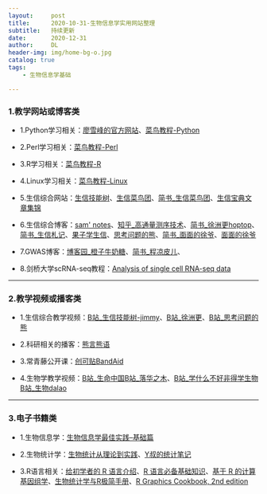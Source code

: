 ```yaml
---
layout:     post
title:      2020-10-31-生物信息学实用网站整理
subtitle:   持续更新
date:       2020-12-31
author:     DL
header-img: img/home-bg-o.jpg
catalog: true
tags:
    - 生物信息学基础

---
```


### 1.教学网站或博客类


- 1.Python学习相关：[廖雪峰的官方网站](http://genek.tv/)、[菜鸟教程-Python](https://www.runoob.com/python3/python3-tutorial.html)

- 2.Perl学习相关：[菜鸟教程-Perl](https://www.runoob.com/perl/perl-arrays.html)

- 3.R学习相关：[菜鸟教程-R](https://www.runoob.com/r/r-tutorial.html)

- 4.Linux学习相关：[菜鸟教程-Linux](https://www.runoob.com/linux/linux-tutorial.html)

- 5.生信综合网站：[生信技能树](http://www.biotrainee.com/)、[生信菜鸟团](http://www.bio-info-trainee.com/)、[简书_生信菜鸟团](https://www.jianshu.com/p/b6031cde6773)、[生信宝典文章集锦](http://blog.genesino.com/)

- 6.生信综合博客：[sam' notes](https://qinqianshan.com/)、[知乎_高通量测序技术](https://zhuanlan.zhihu.com/ngs-learning)、[简书_徐洲更hoptop](https://www.jianshu.com/u/9ea40b5f607a)、[简书_生信札记](https://www.jianshu.com/u/068665394ccf)、[果子学生信](https://guoshipeng.com/)、[思考问题的熊](https://kaopubear.top/blog/)、[简书_面面的徐爷](https://www.jianshu.com/u/fe854ffa1f9e)、[面面的徐爷](http://xuchunhui.top/)

- 7.GWAS博客：[博客园_橙子牛奶糖](https://www.cnblogs.com/chenwenyan/)、[简书_程凉皮儿](https://www.jianshu.com/u/e44c43de1627)、

- 8.剑桥大学scRNA-seq教程：[Analysis of single cell RNA-seq data](https://scrnaseq-course.cog.sanger.ac.uk/website/index.html)

---

### 2.教学视频或播客类

- 1.生信综合教学视频：[B站_生信技能树-jimmy](https://space.bilibili.com/338686099/)、[B站_徐洲更](https://space.bilibili.com/249108235/)、[B站_思考问题的熊](https://space.bilibili.com/293473627/)

- 2.科研相关的播客：[熊言熊语](https://podcast.kaopubear.top/)

- 3.常青藤公开课：[创可贴BandAid](https://space.bilibili.com/44573713/)

- 4.生物学教学视频：[B站_生命中国](https://space.bilibili.com/19553447/)[B站_落华之木](https://space.bilibili.com/238191342/)、[B站_学什么不好非得学生物](https://space.bilibili.com/396933332/)[B站_生物dalao](https://space.bilibili.com/199898430/)

---

### 3.电子书籍类

- 1.生物信息学：[生物信息学最佳实践–基础篇](http://www.biotrainee.com/jmzeng/book/basic/)

- 2.生物统计学：[生物统计从理论到实践](https://www.yuque.com/biotrainee/biostat)、[Y叔的统计笔记](https://guangchuangyu.github.io/statistics_notes/index.html)

- 3.R语言相关：[给初学者的 R 语言介绍](https://kaopubear.top/blog/2017-03-06-rintro2sibs/)、[R 语言必备基础知识](https://kaopubear.top/blog/2018-12-11-rbasic/)、[基于 R 的计算基因组学](https://compgenomr.kaopubear.top/)、[生物统计学与R极简手册](https://kaopubear.top/learnR/r_and_statistics_basic.html)、[R Graphics Cookbook, 2nd edition](https://r-graphics.org/)

